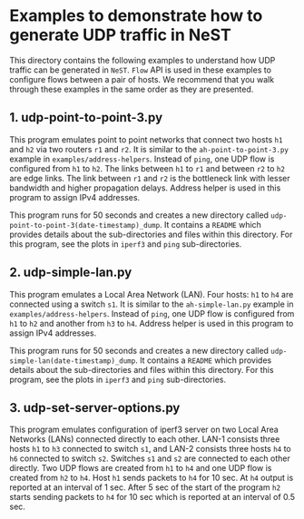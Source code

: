 # Examples to demonstrate how to generate UDP traffic in NeST

This directory contains the following examples to understand how UDP traffic
can be generated in `NeST`. `Flow` API is used in these examples to configure
flows between a pair of hosts. We recommend that you walk through these
examples in the same order as they are presented.

## 1. udp-point-to-point-3.py
This program emulates point to point networks that connect two hosts `h1`
and `h2` via two routers `r1` and `r2`. It is similar to the
`ah-point-to-point-3.py` example in `examples/address-helpers`. Instead
of `ping`, one UDP flow is configured from `h1` to `h2`. The links between
`h1` to `r1` and between `r2` to `h2` are edge links. The link between `r1`
and `r2` is the bottleneck link with lesser bandwidth and higher propagation
delays. Address helper is used in this program to assign IPv4 addresses.

This program runs for 50 seconds and creates a new directory called
`udp-point-to-point-3(date-timestamp)_dump`. It contains a `README` which
provides details about the sub-directories and files within this directory.
For this program, see the plots in `iperf3` and `ping` sub-directories.

<!-- The below snippet will render example code in docs website -->
<!-- #DOCS_INCLUDE: udp-point-to-point-3.py -->

## 2. udp-simple-lan.py
This program emulates a Local Area Network (LAN). Four hosts: `h1` to `h4`
are connected using a switch `s1`. It is similar to the `ah-simple-lan.py`
example in `examples/address-helpers`. Instead of `ping`, one UDP
flow is configured from `h1` to `h2` and another from `h3` to `h4`.
Address helper is used in this program to assign IPv4 addresses.

This program runs for 50 seconds and creates a new directory called
`udp-simple-lan(date-timestamp)_dump`. It contains a `README` which
provides details about the sub-directories and files within this directory.
For this program, see the plots in `iperf3` and `ping` sub-directories.

<!-- The below snippet will render example code in docs website -->
<!-- #DOCS_INCLUDE: udp-simple-lan.py -->

## 3. udp-set-server-options.py
This program emulates configuration of iperf3 server on two Local Area Networks
(LANs) connected directly to each other. LAN-1 consists three hosts `h1` to
`h3` connected to switch `s1`, and LAN-2 consists three hosts `h4` to `h6`
connected to switch `s2`. Switches `s1` and `s2` are connected to each other
directly. Two UDP flows are created from `h1` to `h4` and one UDP flow is
created from `h2` to `h4`. Host `h1` sends packets to `h4` for 10 sec. At `h4`
output is reported at an interval of 1 sec. After 5 sec of the start of the
program `h2` starts sending packets to `h4` for 10 sec which is reported at an
interval of 0.5 sec.

<!-- The below snippet will render example code in docs website -->
<!-- #DOCS_INCLUDE: udp-set-server-options.py -->
